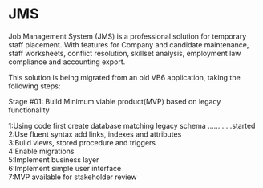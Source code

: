 # JMS
Job Management System (JMS) is a professional solution for temporary staff placement. With features for Company and candidate maintenance, staff worksheets, conflict resolution, skillset analysis, employment law compliance and accounting export.

This solution is being migrated from an old VB6 application, taking the following steps:

Stage #01: Build Minimum viable product(MVP) based on legacy functionality

1:Using code first create database matching legacy schema ............started<br>
2:Use fluent syntax add links, indexes and attributes<br>
3:Build views, stored procedure and triggers<br>
4:Enable migrations<br>
5:Implement business layer<br>
6:Implement simple user interface<br>
7:MVP available for stakeholder review<br>
